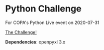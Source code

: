 # Python Challenge

For COPA's Python Live event on 2020-07-31

[The Challenge!](https://preppindata.blogspot.com/2020/03/2020-week-12.html?m=1)

**Dependencies**: openpyxl 3.x